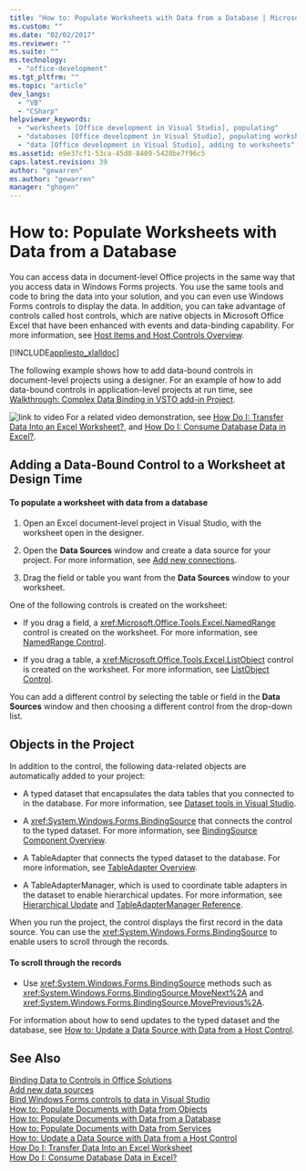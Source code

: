 ```yaml
---
title: "How to: Populate Worksheets with Data from a Database | Microsoft Docs"
ms.custom: ""
ms.date: "02/02/2017"
ms.reviewer: ""
ms.suite: ""
ms.technology: 
  - "office-development"
ms.tgt_pltfrm: ""
ms.topic: "article"
dev_langs: 
  - "VB"
  - "CSharp"
helpviewer_keywords: 
  - "worksheets [Office development in Visual Studio], populating"
  - "databases [Office development in Visual Studio], populating worksheets"
  - "data [Office development in Visual Studio], adding to worksheets"
ms.assetid: e9e37cf1-53ca-45d0-8409-5428be7f96c5
caps.latest.revision: 39
author: "gewarren"
ms.author: "gewarren"
manager: "ghogen"
---
```

# How to: Populate Worksheets with Data from a Database
  You can access data in document-level Office projects in the same way that you access data in Windows Forms projects. You use the same tools and code to bring the data into your solution, and you can even use Windows Forms controls to display the data. In addition, you can take advantage of controls called host controls, which are native objects in Microsoft Office Excel that have been enhanced with events and data-binding capability. For more information, see [Host Items and Host Controls Overview](../vsto/host-items-and-host-controls-overview.md).  
  
 [!INCLUDE[appliesto_xlalldoc](../vsto/includes/appliesto-xlalldoc-md.md)]  
  
 The following example shows how to add data-bound controls in document-level projects using a designer. For an example of how to add data-bound controls in application-level projects at run time, see [Walkthrough: Complex Data Binding in VSTO add-in Project](../vsto/walkthrough-complex-data-binding-in-vsto-add-in-project.md).  
  
 ![link to video](../vsto/media/playvideo.gif "link to video") For a related video demonstration, see [How Do I: Transfer Data Into an Excel Worksheet?](http://go.microsoft.com/fwlink/?LinkID=130277), and [How Do I: Consume Database Data in Excel?](http://go.microsoft.com/fwlink/?LinkID=130287).  
  
## Adding a Data-Bound Control to a Worksheet at Design Time  
  
#### To populate a worksheet with data from a database  
  
1.  Open an Excel document-level project in Visual Studio, with the worksheet open in the designer.  
  
2.  Open the **Data Sources** window and create a data source for your project. For more information, see [Add new connections](../data-tools/add-new-connections.md).  
  
3.  Drag the field or table you want from the **Data Sources** window to your worksheet.  
  
 One of the following controls is created on the worksheet:  
  
-   If you drag a field, a <xref:Microsoft.Office.Tools.Excel.NamedRange> control is created on the worksheet. For more information, see [NamedRange Control](../vsto/namedrange-control.md).  
  
-   If you drag a table, a <xref:Microsoft.Office.Tools.Excel.ListObject> control is created on the worksheet. For more information, see [ListObject Control](../vsto/listobject-control.md).  
  
 You can add a different control by selecting the table or field in the **Data Sources** window and then choosing a different control from the drop-down list.  
  
## Objects in the Project  
 In addition to the control, the following data-related objects are automatically added to your project:  
  
-   A typed dataset that encapsulates the data tables that you connected to in the database. For more information, see [Dataset tools in Visual Studio](/visualstudio/data-tools/dataset-tools-in-visual-studio).  
  
-   A <xref:System.Windows.Forms.BindingSource> that connects the control to the typed dataset. For more information, see [BindingSource Component Overview](/dotnet/framework/winforms/controls/bindingsource-component-overview).  
  
-   A TableAdapter that connects the typed dataset to the database. For more information, see [TableAdapter Overview](../data-tools/fill-datasets-by-using-tableadapters.md#tableadapter-overview).  
  
-   A TableAdapterManager, which is used to coordinate table adapters in the dataset to enable hierarchical updates. For more information, see [Hierarchical Update](../data-tools/hierarchical-update.md) and [TableAdapterManager Reference](../data-tools/fill-datasets-by-using-tableadapters.md#tableadaptermanager-reference).  
  
 When you run the project, the control displays the first record in the data source. You can use the <xref:System.Windows.Forms.BindingSource> to enable users to scroll through the records.  
  
#### To scroll through the records  
  
-   Use <xref:System.Windows.Forms.BindingSource> methods such as <xref:System.Windows.Forms.BindingSource.MoveNext%2A> and <xref:System.Windows.Forms.BindingSource.MovePrevious%2A>.  
  
 For information about how to send updates to the typed dataset and the database, see [How to: Update a Data Source with Data from a Host Control](../vsto/how-to-update-a-data-source-with-data-from-a-host-control.md).  
  
## See Also  
 [Binding Data to Controls in Office Solutions](../vsto/binding-data-to-controls-in-office-solutions.md)   
 [Add new data sources](/visualstudio/data-tools/add-new-data-sources)   
 [Bind Windows Forms controls to data in Visual Studio](../data-tools/bind-windows-forms-controls-to-data-in-visual-studio.md)   
 [How to: Populate Documents with Data from Objects](../vsto/how-to-populate-documents-with-data-from-objects.md)   
 [How to: Populate Documents with Data from a Database](../vsto/how-to-populate-documents-with-data-from-a-database.md)   
 [How to: Populate Documents with Data from Services](../vsto/how-to-populate-documents-with-data-from-services.md)   
 [How to: Update a Data Source with Data from a Host Control](../vsto/how-to-update-a-data-source-with-data-from-a-host-control.md)   
 [How Do I: Transfer Data Into an Excel Worksheet](http://go.microsoft.com/fwlink/?LinkID=130277)   
 [How Do I: Consume Database Data in Excel?](http://go.microsoft.com/fwlink/?LinkID=130287)  
  
  
